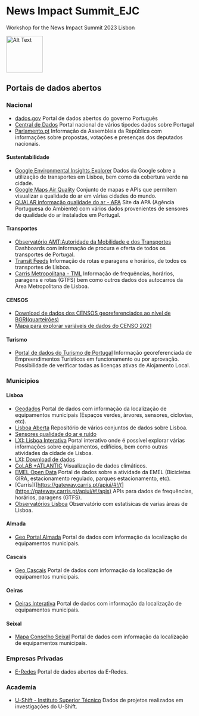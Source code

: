 # News Impact Summit_EJC
Workshop for the News Impact Summit 2023 Lisbon

<img src="https://d23dnyvtmi6h4j.cloudfront.net/images/ejcLogo.png" alt="Alt Text" width="98">


## Portais de dados abertos

### Nacional

- [dados.gov](https://dados.gov.pt/pt/)
  Portal de dados abertos do governo Português
- [Central de Dados](http://centraldedados.pt/)
  Portal nacional de vários tipodes dados sobre Portugal
- [Parlamento.pt](https://www.parlamento.pt/Cidadania/Paginas/DadosAbertos.aspx)
  Informação da Assembleia da República com informações sobre propostas, votações e presenças dos deputados nacionais.


#### Sustentabilidade
- [Google Environmental Insights Explorer](https://insights.sustainability.google/places/ChIJO_PkYRozGQ0R0DaQ5L3rAAQ?hl=pt-PT)
  Dados da Google sobre a utilização de transportes em Lisboa, bem como da cobertura verde na cidade.
- [Google Maps Air Quality](https://storage.googleapis.com/gmp-maps-demos/airquality/index.html#heatmap)
  Conjunto de mapas e APIs que permitem visualizar a qualidade do ar em várias cidades do mundo.
- [QUALAR informação qualidade do ar - APA](https://qualar.apambiente.pt/downloads)
  Site da APA (Agência Portuguesa do Ambiente) com vários dados provenientes de sensores de qualidade do ar instalados em Portugal.


#### Transportes
- [Observatório AMT:Autoridade da Mobilidade e dos Transportes](https://observatorio.amt-autoridade.pt/)
  Dashboards com informação de procura e oferta de todos os transportes de Portugal.
- [Transit Feeds](https://transitfeeds.com/l/671-lisbon-portugal)
  Informação de rotas e paragens e horários, de todos os transportes de Lisboa.
- [Carris Metropolitana - TML](https://github.com/carrismetropolitana)
  Informação de frequências, horários, paragens e rotas (GTFS) bem como outros dados dos autocarros da Àrea Metropolitana de Lisboa.

#### CENSOS
- [Download de dados dos CENSOS georeferenciados ao nível de BGRI(quarteirões)](https://mapas.ine.pt/download/index2021.phtml)
- [Mapa para explorar variáveis de dados do CENSO 2021](https://geoc2021.ine.pt/)

#### Turismo
- [Portal de dados do Turismo de Portugal](https://opendata-turismoportugal.opendata.arcgis.com/)
  Informação georeferenciada de Empreendimentos Turísticos em funcionamento ou por aprovação. Possibilidade de verificar todas as licenças ativas de Alojamento Local.


### Municipios
#### Lisboa
- [Geodados](https://geodados-cml.hub.arcgis.com/)
  Portal de dados com informação da localização de equipamentos municipais (Espaços verdes, àrvores, sensores, ciclovias, etc).
- [Lisboa Aberta](https://lisboaaberta.cm-lisboa.pt/index.php/pt/)
  Repositório de vários conjuntos de dados sobre Lisboa.
- [Sensores qualidade do ar e ruído](https://app.powerbi.com/view?r=eyJrIjoiNGE4YjlkMmMtMzliNi00NDg1LWJkZmEtMTE1YjE1MmNhNzQyIiwidCI6ImEyNmRlZWJjLTgzN2QtNGU5OS04N2EyLThmZDAwMjQ2NzE3MiIsImMiOjl9)
- [LXI: Lisboa Interativa](https://websig.cm-lisboa.pt/MuniSIG/visualizador/index.html?viewer=LxInterativa.LXi)
  Portal interativo onde é possível explorar várias informações sobre equipamentos, edifícios, bem como outras atividades da cidade de Lisboa.
- [LXI: Download de dados](https://gisbase.cm-lisboa.pt/arcgis/rest/services/LXI2)
- [CoLAB +ATLANTIC](coastsense.colabatlantic.com/)
  Visualização de dados climáticos.
- [EMEL Open Data](https://opendata.emel.pt/index.html)
  Portal de dados sobre a atividade da EMEL (Bicicletas GIRA, estacionamento regulado, parques estacionamento, etc).
- [Carris]([https://gateway.carris.pt/apiui/#!/(](https://gateway.carris.pt/apiui/#!/apis)
  APIs para dados de frequências, horários, paragens (GTFS).
- [Observatórios Lisboa](https://observatorios-lisboa.pt)
  Observatório com estatísicas de varias àreas de Lisboa.

#### Almada
- [Geo Portal Almada](https://sig.cm-almada.pt)
  Portal de dados com informação da localização de equipamentos municipais.

#### Cascais
- [Geo Cascais](https://geocascais.cascais.pt/)
  Portal de dados com informação da localização de equipamentos municipais.

#### Oeiras
- [Oeiras Interativa](https://oeirasinterativa.oeiras.pt/#/ig/home)
  Portal de dados com informação da localização de equipamentos municipais.
  
#### Seixal
- [Mapa Conselho Seixal](https://sig.cm-seixal.pt/portal/apps/webappviewer/index.html?id=ee9968ab9f9744e1b8a081afe8d73b2f)
  Portal de dados com informação da localização de equipamentos municipais.

### Empresas Privadas
- [E-Redes](https://e-redes.opendatasoft.com/pages/homepage/)
  Portal de dados abertos da E-Redes.


### Academia
- [U-Shift - Instituto Superior Técnico](http://ushift.tecnico.ulisboa.pt/)
  Dados de projetos realizados em investigações do U-Shift.
